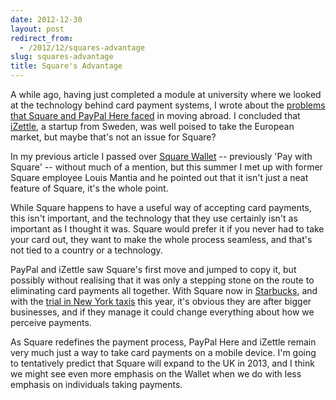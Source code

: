 ```yaml
---
date: 2012-12-30
layout: post
redirect_from:
  - /2012/12/squares-advantage
slug: squares-advantage
title: Square's Advantage
---
```


A while ago, having just completed a module at university where we looked at the technology behind card payment systems, I wrote about the [problems that Square and PayPal Here faced](/blog/articles/2012-05-09-the-problem-with-square-and-paypal-here.html) in moving abroad. I concluded that [iZettle](http://izettle.com/), a startup from Sweden, was well poised to take the European market, but maybe that's not an issue for Square?

In my previous article I passed over [Square Wallet](https://squareup.com/wallet) -- previously 'Pay with Square' -- without much of a mention, but this summer I met up with former Square employee Louis Mantia and he pointed out that it isn't just a neat feature of Square, it's the whole point.

While Square happens to have a useful way of accepting card payments, this isn't important, and the technology that they use certainly isn't as important as I thought it was. Square would prefer it if you never had to take your card out, they want to make the whole process seamless, and that's not tied to a country or a technology.

PayPal and iZettle saw Square's first move and jumped to copy it, but possibly without realising that it was only a stepping stone on the route to eliminating card payments all together. With Square now in [Starbucks](https://squareup.com/news/releases/2012/starbucks-offers-square-wallet-beginning-today), and with the [trial in New York taxis](http://bits.blogs.nytimes.com/2012/03/06/with-new-hardware-square-begins-taxi-rollout/) this year, it's obvious they are after bigger businesses, and if they manage it could change everything about how we perceive payments.

As Square redefines the payment process, PayPal Here and iZettle remain very much just a way to take card payments on a mobile device. I'm going to tentatively predict that Square will expand to the UK in 2013, and I think we might see even more emphasis on the Wallet when we do with less emphasis on individuals taking payments.
